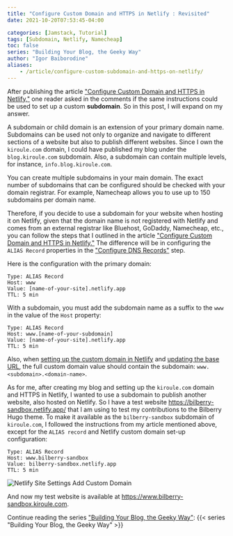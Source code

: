 ```yaml
---
title: "Configure Custom Domain and HTTPS in Netlify : Revisited"
date: 2021-10-20T07:53:45-04:00

categories: [Jamstack, Tutorial]
tags: [Subdomain, Netlify, Namecheap]
toc: false
series: "Building Your Blog, the Geeky Way"
author: "Igor Baiborodine"
aliases:
    - /article/configure-custom-subdomain-and-https-on-netlify/
---
```


After publishing the article ["Configure Custom Domain and HTTPS in Netlify,"](/article/configure-custom-domain-and-https-in-netlify) one reader asked in the comments if the same instructions could be used to set up a custom **subdomain**.
So in this post, I will expand on my answer.

<!--more-->

A subdomain or child domain is an extension of your primary domain name. 
Subdomains can be used not only to organize and navigate to different sections of a website but also to publish different websites. 
Since I own the `kiroule.com` domain, I could have published my blog under the `blog.kiroule.com` subdomain. Also, a subdomain can contain multiple levels, for instance, `info.blog.kiroule.com`.

You can create multiple subdomains in your main domain. 
The exact number of subdomains that can be configured should be checked with your domain registrar. 
For example, Namecheap allows you to use up to 150 subdomains per domain name.

Therefore, if you decide to use a subdomain for your website when hosting it on Netlify, given that the domain name is not registered with Netlify and comes from an external registrar like Bluehost, GoDaddy, Namecheap, etc., you can follow the steps that I outlined in the article ["Configure Custom Domain and HTTPS in Netlify."](/article/configure-custom-domain-and-https-in-netlify) 
The difference will be in configuring the `ALIAS Record` properties in the ["Configure DNS Records"](/article/configure-custom-domain-and-https-in-netlify/#configure-dns-records) step.

Here is the configuration with the primary domain:
```plaintext
Type: ALIAS Record
Host: www
Value: [name-of-your-site].netlify.app
TTL: 5 min
```

With a subdomain, you must add the subdomain name as a suffix to the `www` in the value of the `Host` property:
```plaintext
Type: ALIAS Record
Host: www.[name-of-your-subdomain]
Value: [name-of-your-site].netlify.app
TTL: 5 min
```

Also, when [setting up the custom domain in Netlify](/article/configure-custom-domain-and-https-in-netlify/#set-up-custom-domain) and [updating the base URL](/article/configure-custom-domain-and-https-in-netlify/#update-base-url), the full custom domain value should contain the subdomain: `www.<subdomain>.<domain-name>`.

As for me, after creating my blog and setting up the `kiroule.com` domain and HTTPS in Netlify, I wanted to use a subdomain to publish another website, also hosted on Netlify. 
So I have a test website https://bilberry-sandbox.netlify.app/ that I am using to test my contributions to the Bilberry Hugo theme. 
To make it available as the `bilberry-sandbox` subdomain of `kiroule.com`, I followed the instructions from my article mentioned above, except for the `ALIAS record` and Netlify custom domain set-up configuration:

```
Type: ALIAS Record
Host: www.bilberry-sandbox
Value: bilberry-sandbox.netlify.app
TTL: 5 min
```

![Netlify Site Settings Add Custom Domain](/img/content/article/configure-custom-domain-and-https-in-netlify-revisited/netlify-site-settings-add-custom-domain.png)

And now my test website is available at https://www.bilberry-sandbox.kiroule.com.

Continue reading the series ["Building Your Blog, the Geeky Way"](/series/building-your-blog-the-geeky-way/):
{{< series "Building Your Blog, the Geeky Way" >}}
